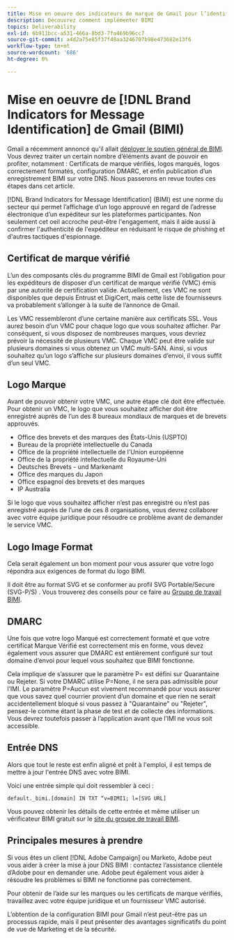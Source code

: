 ```yaml
---
title: Mise en oeuvre des indicateurs de marque de Gmail pour l’identification des messages (BIMI)
description: Découvrez comment implémenter BIMI
topics: Deliverability
exl-id: 6b911bcc-a531-466a-8bd3-7fa469b96cc7
source-git-commit: a4d2a75e85f37f48aa3246707b98e473682e13f6
workflow-type: tm+mt
source-wordcount: '686'
ht-degree: 0%

---
```


# Mise en oeuvre de [!DNL Brand Indicators for Message Identification] de Gmail (BIMI)

Gmail a récemment annoncé qu&#39;il allait [déployer le soutien général de BIMI](https://cloud.google.com/blog/products/identity-security/bringing-bimi-to-gmail-in-google-workspace). Vous devrez traiter un certain nombre d’éléments avant de pouvoir en profiter, notamment : Certificats de marque vérifiés, logos marqués, logos correctement formatés, configuration DMARC, et enfin publication d’un enregistrement BIMI sur votre DNS. Nous passerons en revue toutes ces étapes dans cet article.

[!DNL Brand Indicators for Message Identification] (BIMI) est une norme du secteur qui permet l’affichage d’un logo approuvé en regard de l’adresse électronique d’un expéditeur sur les plateformes participantes. Non seulement cet oeil accroche peut-être l&#39;engagement, mais il aide aussi à confirmer l&#39;authenticité de l&#39;expéditeur en réduisant le risque de phishing et d&#39;autres tactiques d&#39;espionnage.

## Certificat de marque vérifié

L’un des composants clés du programme BIMI de Gmail est l’obligation pour les expéditeurs de disposer d’un certificat de marque vérifié (VMC) émis par une autorité de certification valide. Actuellement, ces VMC ne sont disponibles que depuis Entrust et DigiCert, mais cette liste de fournisseurs va probablement s’allonger à la suite de l’annonce de Gmail.

Les VMC ressembleront d’une certaine manière aux certificats SSL. Vous aurez besoin d’un VMC pour chaque logo que vous souhaitez afficher. Par conséquent, si vous disposez de nombreuses marques, vous devriez prévoir la nécessité de plusieurs VMC. Chaque VMC peut être valide sur plusieurs domaines si vous obtenez un VMC multi-SAN. Ainsi, si vous souhaitez qu’un logo s’affiche sur plusieurs domaines d’envoi, il vous suffit d’un seul VMC.

## Logo Marque

Avant de pouvoir obtenir votre VMC, une autre étape clé doit être effectuée. Pour obtenir un VMC, le logo que vous souhaitez afficher doit être enregistré auprès de l’un des 8 bureaux mondiaux de marques et de brevets approuvés.

* Office des brevets et des marques des États-Unis (USPTO)
* Bureau de la propriété intellectuelle du Canada
* Office de la propriété intellectuelle de l&#39;Union européenne
* Office de la propriété intellectuelle du Royaume-Uni
* Deutsches Brevets - und Markenamt
* Office des marques du Japon
* Office espagnol des brevets et des marques
* IP Australia

Si le logo que vous souhaitez afficher n’est pas enregistré ou n’est pas enregistré auprès de l’une de ces 8 organisations, vous devrez collaborer avec votre équipe juridique pour résoudre ce problème avant de demander le service VMC.

## Logo Image Format

Cela serait également un bon moment pour vous assurer que votre logo répondra aux exigences de format du logo BIMI.

Il doit être au format SVG et se conformer au profil SVG Portable/Secure (SVG-P/S) . Vous trouverez des conseils pour ce faire au [Groupe de travail BIMI](https://bimigroup.org/svg-conversion-tools-released).

## DMARC

Une fois que votre logo Marqué est correctement formaté et que votre certificat Marque Vérifié est correctement mis en forme, vous devez également vous assurer que DMARC est entièrement configuré sur tout domaine d’envoi pour lequel vous souhaitez que BIMI fonctionne.

Cela implique de s’assurer que le paramètre P= est défini sur Quarantaine ou Rejeter. Si votre DMARC utilise P=None, il ne sera pas admissible pour l’IMI. Le paramètre P=Aucun est vivement recommandé pour vous assurer que vous savez quel courrier provient d’un domaine et que rien ne serait accidentellement bloqué si vous passez à &quot;Quarantaine&quot; ou &quot;Rejeter&quot;, pensez-le comme étant la phase de test et de collecte des informations. Vous devrez toutefois passer à l’application avant que l’IMI ne vous soit accessible.

## Entrée DNS

Alors que tout le reste est enfin aligné et prêt à l&#39;emploi, il est temps de mettre à jour l&#39;entrée DNS avec votre BIMI.

Voici une entrée simple qui doit ressembler à ceci :

```
default._bimi.[domain] IN TXT “v=BIMI1; l=[SVG URL] 
```

Vous pouvez obtenir les détails de cette entrée et même utiliser un vérificateur BIMI gratuit sur le [site du groupe de travail BIMI](https://bimigroup.org/implementation-guide).


## Principales mesures à prendre

Si vous êtes un client [!DNL Adobe Campaign] ou Marketo, Adobe peut vous aider à créer la mise à jour DNS BIMI : contactez l’assistance clientèle d’Adobe pour en demander une. Adobe peut également vous aider à résoudre les problèmes si BIMI ne fonctionne pas correctement.

Pour obtenir de l’aide sur les marques ou les certificats de marque vérifiés, travaillez avec votre équipe juridique et un fournisseur VMC autorisé.

L’obtention de la configuration BIMI pour Gmail n’est peut-être pas un processus rapide, mais il peut présenter des avantages significatifs du point de vue de Marketing et de la sécurité.
